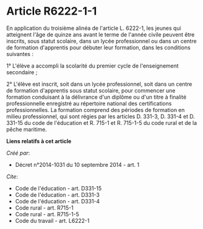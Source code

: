 # Article R6222-1-1

En application du troisième alinéa de l'article L. 6222-1, les jeunes qui atteignent l'âge de quinze ans avant le terme de
l'année civile peuvent être inscrits, sous statut scolaire, dans un lycée professionnel ou dans un centre de formation
d'apprentis pour débuter leur formation, dans les conditions suivantes : 

1° L'élève a accompli la scolarité du premier cycle de l'enseignement secondaire ; 

2° L'élève est inscrit, soit dans un lycée professionnel, soit dans un centre de formation d'apprentis sous statut scolaire,
pour commencer une formation conduisant à la délivrance d'un diplôme ou d'un titre à finalité professionnelle enregistré au
répertoire national des certifications professionnelles. La formation comprend des périodes de formation en milieu
professionnel, qui sont régies par les articles D. 331-3, D. 331-4 et D. 331-15 du code de l'éducation et R. 715-1 et R.
715-1-5 du code rural et de la pêche maritime.

**Liens relatifs à cet article**

_Créé par_:

  - Décret n°2014-1031 du 10 septembre 2014 - art. 1

_Cite_:

  - Code de l'éducation - art. D331-15
  - Code de l'éducation - art. D331-3
  - Code de l'éducation - art. D331-4
  - Code rural - art. R715-1
  - Code rural - art. R715-1-5
  - Code du travail - art. L6222-1
